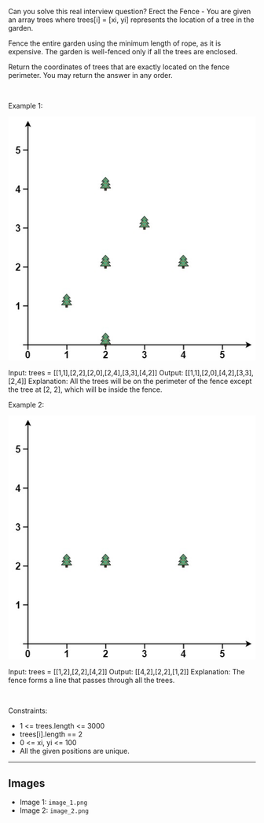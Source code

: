 Can you solve this real interview question? Erect the Fence - You are given an array trees where trees[i] = [xi, yi] represents the location of a tree in the garden.

Fence the entire garden using the minimum length of rope, as it is expensive. The garden is well-fenced only if all the trees are enclosed.

Return the coordinates of trees that are exactly located on the fence perimeter. You may return the answer in any order.

 

Example 1:

![Example 1](./image_1.png)


Input: trees = [[1,1],[2,2],[2,0],[2,4],[3,3],[4,2]]
Output: [[1,1],[2,0],[4,2],[3,3],[2,4]]
Explanation: All the trees will be on the perimeter of the fence except the tree at [2, 2], which will be inside the fence.


Example 2:

![Example 2](./image_2.png)


Input: trees = [[1,2],[2,2],[4,2]]
Output: [[4,2],[2,2],[1,2]]
Explanation: The fence forms a line that passes through all the trees.


 

Constraints:

 * 1 <= trees.length <= 3000
 * trees[i].length == 2
 * 0 <= xi, yi <= 100
 * All the given positions are unique.

---

## Images

- Image 1: `image_1.png`
- Image 2: `image_2.png`
